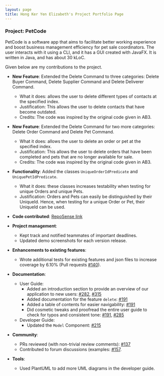 ```yaml
---
layout: page
title: Hong Ker Yen Elizabeth's Project Portfolio Page
---
```


### Project: PetCode

PetCode is a software app that aims to facilitate better working experience and boost business management efficiency 
for pet sale coordinators. The user interacts with it using a CLI, and it has a GUI created with JavaFX. It is written 
in Java, and has about 30 kLoC.

Given below are my contributions to the project.

* **New Feature**: Extended the Delete Command to three categories: Delete Buyer Command, Delete Supplier Command and Delete Deliverer Command.
    * What it does: allows the user to delete different types of contacts at the specified index.
    * Justification: This allows the user to delete contacts that have become outdated.
    * Credits: The code was inspired by the original code given in AB3.

* **New Feature**: Extended the Delete Command for two more categories: Delete Order Command and Delete Pet Command.
    * What it does: allows the user to delete an order or pet at the specified index.
    * Justification: This allows the user to delete orders that have been completed and pets that are no longer available for sale.
    * Credits: The code was inspired by the original code given in AB3.

* **Functionality**: Added the classes `UniqueOrderIdPredicate` and `UniquePetIdPredicate`.
  * What it does: these classes increases testability when testing for unique Orders and unique Pets.
  * Justification: Orders and Pets can easily be distinguished by their UniqueId. Hence, when testing for a unique Order or Pet, their UniqueId can be used.

* **Code contributed**: [RepoSense link](https://nus-cs2103-ay2223s1.github.io/tp-dashboard/?search=elizabethhky&breakdown=true&sort=groupTitle&sortWithin=title&since=2022-09-16&timeframe=commit&mergegroup=&groupSelect=groupByRepos&checkedFileTypes=docs~functional-code~test-code~other)

* **Project management**:
    * Kept track and notified teammates of important deadlines. 
    * Updated demo screenshots for each version release.

* **Enhancements to existing features**:
    * Wrote additional tests for existing features and json files to increase coverage by 6.10% (Pull requests [#140](https://github.com/AY2223S1-CS2103T-T09-2/tp/pull/140)).

* **Documentation**:
    * User Guide:
        * Added an introduction section to provide an overview of our application to new users: [#282](https://github.com/AY2223S1-CS2103T-T09-2/tp/pull/282/files), [#315](https://github.com/AY2223S1-CS2103T-T09-2/tp/pull/315)
        * Added documentation for the feature `delete`: [#191](https://github.com/AY2223S1-CS2103T-T09-2/tp/pull/191/files)
        * Added a table of contents for easier navigability: [#191](https://github.com/AY2223S1-CS2103T-T09-2/tp/pull/191/files)
        * Did cosmetic tweaks and proofread the entire user guide to check for typos and consistent tone: [#191](https://github.com/AY2223S1-CS2103T-T09-2/tp/pull/191/files), [#285](https://github.com/AY2223S1-CS2103T-T09-2/tp/pull/285/files)
    * Developer Guide:
        * Updated the `Model` Component: [#215](https://github.com/AY2223S1-CS2103T-T09-2/tp/pull/215/files)

* **Community**:
    * PRs reviewed (with non-trivial review comments): [#137](https://github.com/AY2223S1-CS2103T-T09-2/tp/pull/137)
    * Contributed to forum discussions (examples: [#157](https://github.com/nus-cs2103-AY2223S1/forum/issues/157).

* **Tools**:
    * Used PlantUML to add more UML diagrams in the developer guide.

